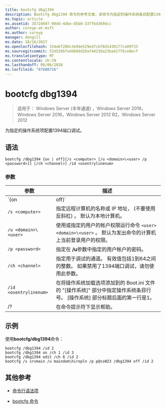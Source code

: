 ```yaml
---
title: bootcfg dbg1394
description: Bootcfg dbg1394 命令的参考文章，该命令为指定的操作系统条目配置1394端口调试
ms.topic: article
ms.assetid: 35724697-90dd-4dbe-85b0-337fbd369dcc
author: coreyp-at-msft
ms.author: coreyp
manager: dongill
ms.date: 10/16/2017
ms.openlocfilehash: 334a6f280c3e9de529ed7cbf8d1430177ca09f33
ms.sourcegitcommit: 53d526bfeddb89d28af44210a23ba417f6ce0ecf
ms.translationtype: MT
ms.contentlocale: zh-CN
ms.lasthandoff: 08/06/2020
ms.locfileid: "87880716"
---
```

# <a name="bootcfg-dbg1394"></a>bootcfg dbg1394

> 适用于： Windows Server (半年通道) ，Windows Server 2019，Windows Server 2016，Windows Server 2012 R2，Windows Server 2012

为指定的操作系统项配置1394端口调试。

## <a name="syntax"></a>语法

```
bootcfg /dbg1394 {on | off}[/s <computer> [/u <domain>\<user> /p <password>]] [/ch <channel>] /id <osentrylinenum>
```

### <a name="parameters"></a>参数

| 参数 | 描述 |
| --------- | ----------- |
| `{on | off}` | 指定1394端口调试的值，包括：<ul><li>**基于.** 通过向指定的添加/dbg1394 选项来启用远程调试支持 `<osentrylinenum>` 。</li><li>**非.** 通过从指定的中删除/dbg1394 选项来禁用远程调试支持 <osentrylinenum> 。</li></ul> |
| `/s <computer>` | 指定远程计算机的名称或 IP 地址， (不要使用反斜杠) 。 默认为本地计算机。 |
| `/u <domain>\<user>`  | 使用或指定的用户的帐户权限运行命令 `<user>` `<domain>\<user>` 。 默认为发出命令的计算机上当前登录用户的权限。 |
| `/p <password>` | 指定在 **/u**参数中指定的用户帐户的密码。 |
| `/ch <channel>` | 指定用于调试的通道。 有效值包括1到64之间的整数。 如果禁用了1394端口调试，请勿使用此参数。 |
| `/id <osentrylinenum>` | 在将操作系统加载选项添加到的 Boot.ini 文件的 "[操作系统]" 部分中指定操作系统条目行号。 [操作系统] 部分标题后面的第一行是1。 |
| /? | 在命令提示符下显示帮助。 |

## <a name="examples"></a>示例

使用**bootcfg/dbg1394**命令：

```
bootcfg /dbg1394 /id 2
bootcfg /dbg1394 on /ch 1 /id 3
bootcfg /dbg1394 edit /ch 8 /id 2
bootcfg /s srvmain /u maindom\hiropln /p p@ssW23 /dbg1394 off /id 2
```

## <a name="additional-references"></a>其他参考

- [命令行语法项](command-line-syntax-key.md)

- [bootcfg 命令](bootcfg.md)
